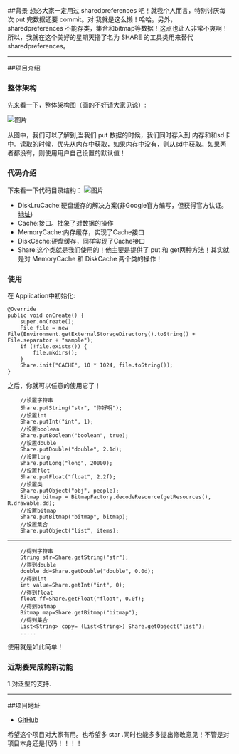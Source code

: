 
##背景
想必大家一定用过 sharedpreferences 吧！就我个人而言，特别讨厌每次 put 完数据还要 commit。对 我就是这么懒！哈哈。另外，sharedpreferences 不能存类，集合和bitmap等数据！这点也让人非常不爽啊！所以，我就在这个美好的星期天撸了名为 SHARE 的工具类用来替代 sharedpreferences。

---

##项目介绍
### 整体架构
先来看一下，整体架构图（画的不好请大家见谅）:

![图片](http://ww4.sinaimg.cn/large/a174c633gw1esfdojri3oj20f009gabi.jpg)

从图中，我们可以了解到,当我们 put 数据的时候，我们同时存入到 内存和和sd卡中。读取的时候，优先从内存中获取，如果内存中没有，则从sd中获取。如果两者都没有，则使用用户自己设置的默认值！

### 代码介绍

下来看一下代码目录结构：
![图片](http://ww1.sinaimg.cn/large/a174c633gw1esffncc9wdj20hj049jrl.jpg)

- DiskLruCache:硬盘缓存的解决方案(非Google官方编写，但获得官方认证。[地址](android.googlesource.com/platform/libcore/+/jb-mr2-release/luni/src/main/java/libcore/io/DiskLruCache.java))
- Cache:接口。抽象了对数据的操作
- MemoryCache:内存缓存，实现了Cache接口
- DiskCache:硬盘缓存，同样实现了Cache接口
- Share:这个类就是我们使用的！他主要是提供了 put 和 get两种方法！其实就是对 MemoryCache 和 DiskCache 两个类的操作！

### 使用

在 Application中初始化:

    @Override
    public void onCreate() {
        super.onCreate();
        File file = new File(Environment.getExternalStorageDirectory().toString() + File.separator + "sample");
        if (!file.exists()) {
            file.mkdirs();
        }
        Share.init("CACHE", 10 * 1024, file.toString());
    }
之后，你就可以任意的使用它了！

        //设置字符串
        Share.putString("str", "你好啊");
        //设置int
        Share.putInt("int", 1);
        //设置boolean
        Share.putBoolean("boolean", true);
        //设置double
        Share.putDouble("double", 2.1d);
        //设置long
        Share.putLong("long", 20000);
        //设置flot
        Share.putFloat("float", 2.2f);
        //设置类
        Share.putObject("obj", people);
        Bitmap bitmap = BitmapFactory.decodeResource(getResources(), R.drawable.dd);
        //设置bitmap
        Share.putBitmap("bitmap", bitmap);
        //设置集合
        Share.putObject("list", items);
---
       
        //得到字符串
        String str=Share.getString("str");
        //得到double
        double dd=Share.getDouble("double", 0.0d);
        //得到int
        int value=Share.getInt("int", 0);
        //得到float
        float ff=Share.getFloat("float", 0.0f);
        //得到bitmap
        Bitmap map=Share.getBitmap("bitmap");
        //得到集合
        List<String> copy= (List<String>) Share.getObject("list");
        .....
        
使用就是如此简单！        

### 近期要完成的新功能

1.对泛型的支持.

---
##项目地址

- [GitHub](https://github.com/yjxandroid/SHARE)

希望这个项目对大家有用。也希望多 star .同时也能多多提出修改意见！不管是对项目本身还是代码！！！！
        
